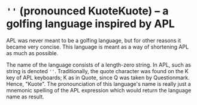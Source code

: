 # `''` (pronounced KuoteKuote) – a golfing language inspired by APL

APL was never meant to be a golfing language, but for other reasons it became very concise. This language is meant as a way of shortening APL as much as possible.

The name of the language consists of a length-zero string. In APL, such as string is denoted `''`. Traditionally, the quote character was found on the K key of APL keyboards; K as in Quote, since Q was taken by Questionmark. Hence, "Kuote". The pronounciation of this language's name is really just a mnemonic spelling of the APL expression which would return the language name as result.
